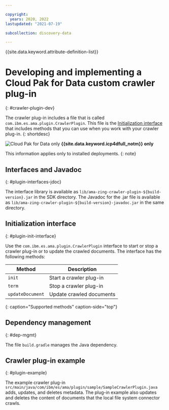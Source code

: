 ```yaml
---

copyright:
  years: 2020, 2022
lastupdated: "2021-07-19"

subcollection: discovery-data

---
```


{{site.data.keyword.attribute-definition-list}}

# Developing and implementing a Cloud Pak for Data custom crawler plug-in
{: #crawler-plugin-dev}

The crawler plug-in includes a file that is called `com.ibm.es.ama.plugin.CrawlerPlugin`. This file is the [Initialization interface](/docs/discovery-data?topic=discovery-data-crawler-plugin-dev#plugin-init-interface) that includes methods that you can use when you work with your crawler plug-in.
{: shortdesc}

![Cloud Pak for Data only](images/desktop.png) **{{site.data.keyword.icp4dfull_notm}} only**

This information applies only to installed deployments.
{: note}

## Interfaces and Javadoc
{: #plugin-interfaces-jdoc}

The interface library is available as `lib/ama-zing-crawler-plugin-${build-version}.jar` in the SDK directory. The Javadoc for the .jar file is available as `lib/ama-zing-crawler-plugin-${build-version}-javadoc.jar` in the same directory.

## Initialization interface
{: #plugin-init-interface}

Use the `com.ibm.es.ama.plugin.CrawlerPlugin` interface to start or stop a crawler plug-in or to update the crawled documents. The interface has the following methods:

| Method               | Description
|----------------------|------------------------------|
| `init`               | Start a crawler plug-in |
| `term`               | Stop a crawler plug-in  |
| `updateDocument`     | Update crawled documents     |
{: caption="Supported methods" caption-side="top"}

## Dependency management
{: #dep-mgmt}

The file `build.gradle` manages the Java dependency.

## Crawler plug-in example
{: #plugin-example}

The example crawler plug-in `src/main/java/com/ibm/es/ama/plugin/sample/SampleCrawlerPlugin.java` adds, updates, and deletes metadata. The plug-in example also updates and deletes the content of documents that the local file system connector crawls.
